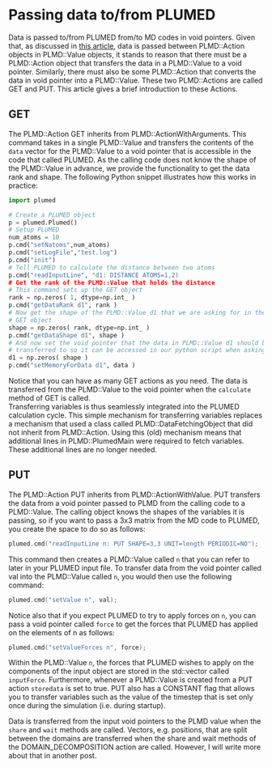 # Passing data to/from PLUMED

Data is passed to/from PLUMED from/to MD codes in void pointers. Given that, as discussed in [this article](Passing.md), data is passed between PLMD::Action 
objects in PLMD::Value objects, it stands to reason that there must be a PLMD::Action object that transfers the data in a PLMD::Value to a void pointer. Similarly,
there must also be some PLMD::Action that converts the data in void pointer into a PLMD::Value. These two PLMD::Actions are called GET and PUT. This article 
gives a brief introduction to these Actions.

## GET

The PLMD::Action GET inherits from PLMD::ActionWithArguments. This command takes in a single PLMD::Value and transfers the contents of the `data` vector for the 
PLMD::Value to a void pointer that is accessible in the code that called PLUMED. As the calling code does not know the shape of the PLMD::Value in advance, 
we provide the functionality to get the data rank and shape. The following Python snippet illustrates how this works in practice:

```python
import plumed

# Create a PLUMED object
p = plumed.Plumed()
# Setup PLUMED 
num_atoms = 10
p.cmd("setNatoms",num_atoms)
p.cmd("setLogFile","test.log")
p.cmd("init")
# Tell PLUMED to calculate the distance between two atoms
p.cmd("readInputLine", "d1: DISTANCE ATOMS=1,2)
# Get the rank of the PLMD::Value that holds the distance
# This command sets up the GET object
rank = np.zeros( 1, dtype=np.int_ )
p.cmd("getDataRank d1", rank )
# Now get the shape of the PLMD::Value d1 that we are asking for in the 
# GET object
shape = np.zeros( rank, dtype=np.int_ )
p.cmd("getDataShape d1", shape )
# And now set the void pointer that the data in PLMD::Value d1 should be 
# transferred to so it can be accessed in our python script when asking PLMD to do a calculation 
d1 = np.zeros( shape )
p.cmd("setMemoryForData d1", data ) 
```

Notice that you can have as many GET actions as you need. The data is transferred from the PLMD::Value to the void pointer when the `calculate` method of GET is called.  
Transferring variables is thus seamlessly integrated into the PLUMED calculation cycle. This simple mechanism for transferring variables replaces a mechanism that used a class called
PLMD::DataFetchingObject that did not inherit from PLMD::Action. Using this (old) mechanism means that additional lines in PLMD::PlumedMain were required to fetch variables. These additional 
lines are no longer needed.

## PUT

The PLMD::Action PUT inherits from PLMD::ActionWithValue. PUT transfers the data from a void pointer passed to PLMD from the calling code to a PLMD::Value. The calling
object knows the shapes of the variables it is passing, so if you want to pass a 3x3 matrix from the MD code to PLUMED, you create the space to do so as follows:

```c++
plumed.cmd("readInputLine n: PUT SHAPE=3,3 UNIT=length PERIODIC=NO");
``` 

This command then creates a PLMD::Value called `n` that you can refer to later in your PLUMED input file. To transfer data from the void pointer called val into the PLMD::Value 
called `n`, you would then use the following command:

```c++
plumed.cmd("setValue n", val);  
``` 

Notice also that if you expect PLUMED to try to apply forces on `n`, you can pass a void pointer called `force` to get the forces that PLUMED has applied on the elements of n as follows:

```c++
plumed.cmd("setValueForces n", force); 
```

Within the PLMD::Value `n`, the forces that PLUMED wishes to apply on the components of the input object are stored in the std::vector called `inputForce`. Furthermore, whenever a PLMD::Value
is created from a PUT action `storedata` is set to true. PUT also has a CONSTANT flag that allows you to transfer variables such as the value of the timestep that is set only once during the 
simulation (i.e. during startup).  

Data is transferred from the input void pointers to the PLMD value when the `share` and `wait` methods are called. Vectors, e.g. positions, that are split between the domains 
are transferred when the share and wait methods of the DOMAIN_DECOMPOSITION action are called. However, I will write more about that in another post.
